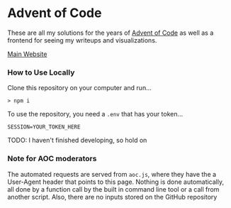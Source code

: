 # Advent of Code

These are all my solutions for the years of [Advent of Code](https://adventofcode.com) as well as a frontend for seeing my writeups and visualizations.

[Main Website](https://codingap.github.io/advent-of-code)

### How to Use Locally

Clone this repository on your computer and run...
```
> npm i
```

To use the repository, you need a `.env` that has your token...

```
SESSION=YOUR_TOKEN_HERE
```

TODO: I haven't finished developing, so hold on

### Note for AOC moderators
The automated requests are served from `aoc.js`, where they have the a User-Agent header that points to this page. Nothing is done automatically, all done by a function call by the built in command line tool or a call from another script. Also, there are no inputs stored on the GitHub repository